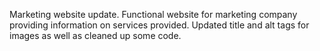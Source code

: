 Marketing website update.
Functional website for marketing company providing information on services provided. Updated title and alt tags for images as well as cleaned up some code. 